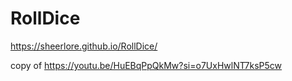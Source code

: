 # RollDice

https://sheerlore.github.io/RollDice/

copy of https://youtu.be/HuEBqPpQkMw?si=o7UxHwlNT7ksP5cw
